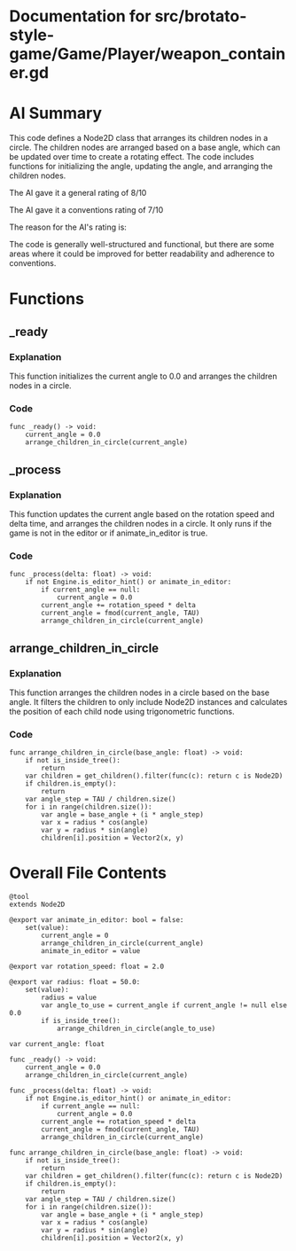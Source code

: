 # Documentation for src/brotato-style-game/Game/Player/weapon_container.gd

# AI Summary
This code defines a Node2D class that arranges its children nodes in a circle. The children nodes are arranged based on a base angle, which can be updated over time to create a rotating effect. The code includes functions for initializing the angle, updating the angle, and arranging the children nodes.

The AI gave it a general rating of 8/10

The AI gave it a conventions rating of 7/10

The reason for the AI's rating is:

The code is generally well-structured and functional, but there are some areas where it could be improved for better readability and adherence to conventions.
# Functions

## _ready
### Explanation
This function initializes the current angle to 0.0 and arranges the children nodes in a circle.
### Code
```gdscript
func _ready() -> void:
	current_angle = 0.0
	arrange_children_in_circle(current_angle)
```

## _process
### Explanation
This function updates the current angle based on the rotation speed and delta time, and arranges the children nodes in a circle. It only runs if the game is not in the editor or if animate_in_editor is true.
### Code
```gdscript
func _process(delta: float) -> void:
	if not Engine.is_editor_hint() or animate_in_editor:
		if current_angle == null:
			current_angle = 0.0
		current_angle += rotation_speed * delta
		current_angle = fmod(current_angle, TAU)
		arrange_children_in_circle(current_angle)
```

## arrange_children_in_circle
### Explanation
This function arranges the children nodes in a circle based on the base angle. It filters the children to only include Node2D instances and calculates the position of each child node using trigonometric functions.
### Code
```gdscript
func arrange_children_in_circle(base_angle: float) -> void:
	if not is_inside_tree():
		return
	var children = get_children().filter(func(c): return c is Node2D)
	if children.is_empty():
		return
	var angle_step = TAU / children.size()
	for i in range(children.size()):
		var angle = base_angle + (i * angle_step)
		var x = radius * cos(angle)
		var y = radius * sin(angle)
		children[i].position = Vector2(x, y)
```
# Overall File Contents
```gdscript
@tool
extends Node2D

@export var animate_in_editor: bool = false:
	set(value):
		current_angle = 0
		arrange_children_in_circle(current_angle)
		animate_in_editor = value

@export var rotation_speed: float = 2.0

@export var radius: float = 50.0:
	set(value):
		radius = value
		var angle_to_use = current_angle if current_angle != null else 0.0
		if is_inside_tree():
			arrange_children_in_circle(angle_to_use)

var current_angle: float

func _ready() -> void:
	current_angle = 0.0
	arrange_children_in_circle(current_angle)

func _process(delta: float) -> void:
	if not Engine.is_editor_hint() or animate_in_editor:
		if current_angle == null:
			current_angle = 0.0
		current_angle += rotation_speed * delta
		current_angle = fmod(current_angle, TAU)
		arrange_children_in_circle(current_angle)

func arrange_children_in_circle(base_angle: float) -> void:
	if not is_inside_tree():
		return
	var children = get_children().filter(func(c): return c is Node2D)
	if children.is_empty():
		return
	var angle_step = TAU / children.size()
	for i in range(children.size()):
		var angle = base_angle + (i * angle_step)
		var x = radius * cos(angle)
		var y = radius * sin(angle)
		children[i].position = Vector2(x, y)

```
